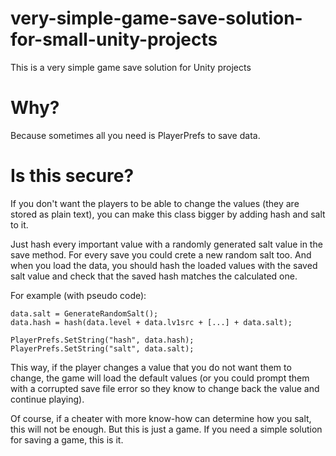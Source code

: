 # very-simple-game-save-solution-for-small-unity-projects
This is a very simple game save solution for Unity projects

# Why?

Because sometimes all you need is PlayerPrefs to save data. 

# Is this secure?

If you don't want the players to be able to change the values (they are stored as plain text), you can make this class bigger by adding hash and salt to it.

Just hash every important value with a randomly generated salt value in the save method. For every save you could crete a new random salt too. And when you load the data, you should hash the loaded values with the saved salt value and check that the saved hash matches the calculated one.

For example (with pseudo code):

```
data.salt = GenerateRandomSalt();
data.hash = hash(data.level + data.lv1src + [...] + data.salt);

PlayerPrefs.SetString("hash", data.hash);
PlayerPrefs.SetString("salt", data.salt);
```

This way, if the player changes a value that you do not want them to change, the game will load the default values (or you could prompt them with a corrupted save file error so they know to change back the value and continue playing).

Of course, if a cheater with more know-how can determine how you salt, this will not be enough. But this is just a game. If you need a simple solution for saving a game, this is it.
